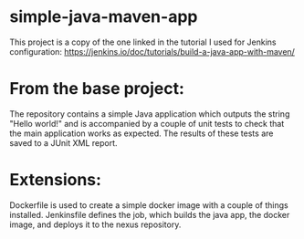 # simple-java-maven-app

This project is a copy of the one linked in the tutorial I used for Jenkins configuration: https://jenkins.io/doc/tutorials/build-a-java-app-with-maven/

# From the base project:
The repository contains a simple Java application which outputs the string
"Hello world!" and is accompanied by a couple of unit tests to check that the
main application works as expected. The results of these tests are saved to a
JUnit XML report.

# Extensions:

Dockerfile is used to create a simple docker image with a couple of things installed. 
Jenkinsfile defines the job, which builds the java app, the docker image, and deploys it to the nexus repository. 


